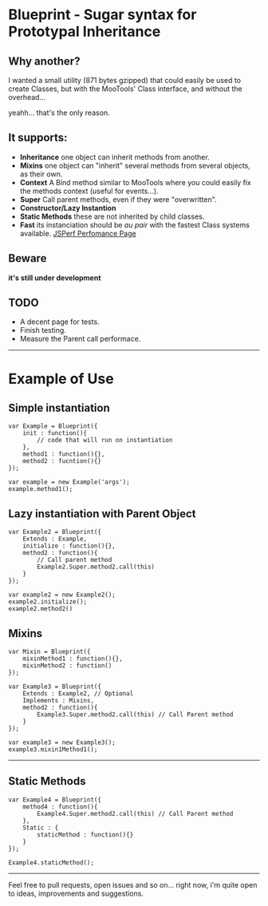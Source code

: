 Blueprint - Sugar syntax for Prototypal Inheritance
===================================================

Why another?
------------

I wanted a small utility (871 bytes gzipped) that could easily be used to create Classes, but with the MooTools' Class interface, and without the overhead…

yeahh… that's the only reason.

It supports:
------------

* __Inheritance__ one object can inherit methods from another.
* __Mixins__ one object can "inherit" several methods from several objects, as their own.
* __Context__ A Bind method similar to MooTools where you could easily fix the methods context (useful for events…).
* __Super__ Call parent methods, even if they were "overwritten".
* __Constructor/Lazy Instantion__ 
* __Static Methods__ these are not inherited by child classes.
* __Fast__ its instanciation should be *au pair* with the fastest Class systems available. [JSPerf Perfomance Page](http://jsperf.com/moo-resig-ender-my/8)

Beware
------
__it's still under development__

TODO
----
* A decent page for tests.
* Finish testing.
* Measure the Parent call performace.

----

Example of Use
==============
    
Simple instantiation
--------------------
    var Example = Blueprint({
        init : function(){
            // code that will run on instantiation
        },
        method1 : function(){},
        method2 : fucntion(){}
    });
    
    var example = new Example('args');
    example.method1();
    
Lazy instantiation with Parent Object
-------------------------------------

    var Example2 = Blueprint({
        Extends : Example,
        initialize : function(){},
        method2 : function(){
            // Call parent method
            Example2.Super.method2.call(this)
        }
    });
    
    var example2 = new Example2();
    example2.initialize();
    example2.method2()
    
Mixins
------

    var Mixin = Blueprint({
        mixinMethod1 : function(){},
        mixinMethod2 : function()
    });
    
    var Example3 = Blueprint({
        Extends : Example2, // Optional
        Implements : Mixins,
        method2 : function(){
            Example3.Super.method2.call(this) // Call Parent method
        }
    });
    
    var example3 = new Example3();
    example3.mixin1Method1();
    
---

Static Methods
--------------

    var Example4 = Blueprint({
        method4 : function(){
            Example4.Super.method2.call(this) // Call Parent method
        },
        Static : {
            staticMethod : function(){}
        }
    });
    
    Example4.staticMethod();
    
---


Feel free to pull requests, open issues and so on… right now, i'm quite open to ideas, improvements and suggestions.